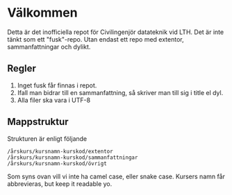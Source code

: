 # Välkommen 

Detta är det inofficiella repot för Civilingenjör datateknik vid LTH. Det är inte tänkt som ett "fusk"-repo. Utan endast ett repo med extentor, sammanfattningar och dylikt.

## Regler
 1. Inget fusk får finnas i repot.
 2. Ifall man bidrar till en sammanfattning, så skriver man till sig i title el dyl.
 3. Alla filer ska vara i UTF-8

## Mappstruktur
 Strukturen är enligt följande

 ```
 /årskurs/kursnamn-kurskod/extentor
 /årskurs/kursnamn-kurskod/sammanfattningar
 /årskurs/kursnamn-kurskod/övrigt
 ```

Som syns ovan vill vi inte ha camel case, eller snake case. 
Kursers namn får abbrevieras, but keep it readable yo.
